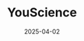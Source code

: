 ---  
layout: startup_page  
title: "YouScience"  
id: "youscience.com"  
permalink: "/youscienceyouscience.com04022025/"  
website: "https://youscience.com/"  
funding_round: "Strategic Investment"  
funding_amount: ""  
investors: "ECMC Group's Education Impact Fund"  
about: "YouScience® is an education technology company focused on transforming college and career readiness with its Brightpath platform. It uses scientifically backed aptitude data and industry-recognized certifications to help students identify their aptitudes, explore career paths, and connect with employers. The platform aims to reduce biases and connect classroom learning to employer needs through certifications and work-based opportunities."  
markets: "EdTech, Big Data, Career Planning, College Recruiting, Education, Software"  
hq: "American Fork, Utah, United States"  
founded_year: "2006"  
linkedin: "https://www.linkedin.com/company/youscience"  
twitter: "https://twitter.com/You_Science"  
instagram: ""  
facebook: "http://www.facebook.com/YouScienceLLC/info"  
crunchbase: "https://www.crunchbase.com/organization/youscience"  
pitchbook: "https://pitchbook.com/profiles/company/58125-34"  

date_display: "02-Apr-2025"  
date: "2025-04-02"

# SEO Optimization  
meta_title: "YouScience - Strategic Investment"  
meta_description: "YouScience, YouScience® is an education technology company focused on transforming college and career readiness with its Brightpath platform. It uses scientifical..."  
meta_keywords: "YouScience, EdTech, Big Data, Career Planning, College Recruiting, Education, Software, Strategic Investment funding"  
canonical_url: "https://startup.projectstartups.com/youscienceyouscience.com04022025/"  
---
